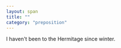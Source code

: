 ```yaml
---
layout: span
title: ""
category: "preposition"
---
```

<section class='rules'><span><p>I haven't been to the Hermitage since winter.</p></span></section>